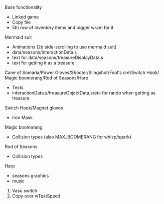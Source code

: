 Base functionality
* Linked game
* Copy file
* 5th row of inventory items and bigger wram for it

Mermaid suit
* Animations (2d side-scrolling to use mermaid suit)
* data/seasons/interactionData.s
* text for data/seasons/treasureDisplayData.s
* text for getting it as a treasure

Cane of Somaria/Power Gloves/Shooter/Slingshot/Fool's ore/Switch Hook/
Magic boomerang/Rod of Seasons/Harp
* Texts
* interactionData.s/treasureObjectData.s/etc for rando when getting as treasure

Switch Hook/Magnet gloves
* Iron Mask

Magic boomerang
* Collision types (also MAX_BOOMERANG for whisp/spark)

Rod of Seasons
* Collision types

Harp
* seasons graphics
* music

1. Vasu switch
2. Copy over wTextSpeed